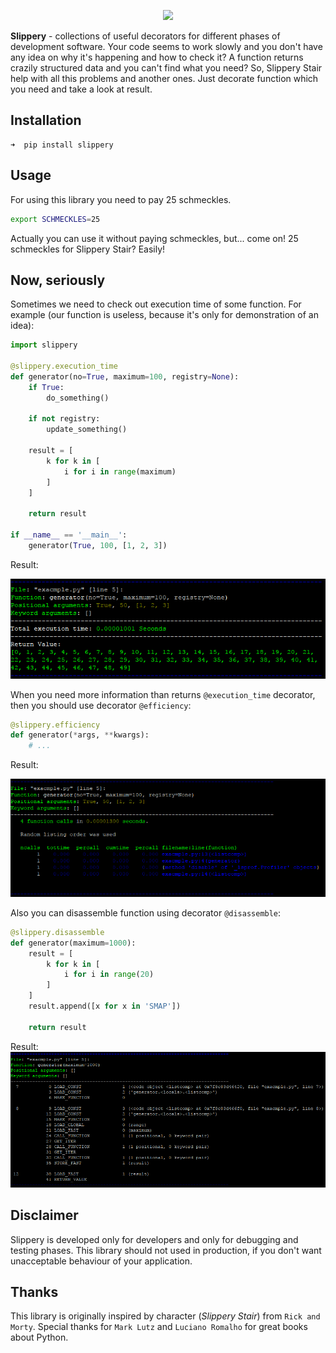 <a href="https://github.com/lk-geimfari/slippery/">
    <p align="center">
      <img src="https://raw.githubusercontent.com/lk-geimfari/slippery/master/media/logo.png">
    </p>
</a>


**Slippery** - collections of useful decorators for different phases of development software. 
Your code seems to work slowly and you don't have any idea on why it's happening and how to check it? A function returns crazily structured data and you can't find what you need? So, Slippery Stair help with all this problems and another ones. Just decorate function which you need and take a look at result.

## Installation

```
➜  pip install slippery
```

## Usage

For using this library you need to pay 25 schmeckles.

```bash
export SCHMECKLES=25
```

Actually you can use it without paying schmeckles, but... come on! 25 schmeckles for Slippery Stair? Easily!


## Now, seriously

Sometimes we need to check out execution time of some function. For example (our function is useless, because it's only for demonstration of an idea):

```python
import slippery

@slippery.execution_time
def generator(no=True, maximum=100, registry=None):
    if True:
        do_something()

    if not registry:
        update_something()

    result = [
        k for k in [
            i for i in range(maximum)
        ]
    ]

    return result
    
if __name__ == '__main__':
    generator(True, 100, [1, 2, 3])
```
Result:

![](media/exe_time_dec_screen.png)



When you need more information than returns `@execution_time` decorator, then you should use decorator `@efficiency`:

```python
@slippery.efficiency
def generator(*args, **kwargs):
    # ...

```

Result:

![](media/efficiency_screen.png)


Also you can disassemble function using decorator `@disassemble`:

```python
@slippery.disassemble
def generator(maximum=1000):
    result = [
        k for k in [
            i for i in range(20)
        ]
    ]
    result.append([x for x in 'SMAP'])

    return result	
```
Result:
![](media/dis_screen.png)

## Disclaimer
Slippery is developed only for developers and only for debugging and testing phases. This library should not used in production, if you don't want unacceptable behaviour of your application.

## Thanks

This library is originally inspired by character (*Slippery Stair*) from `Rick and Morty`. Special thanks for `Mark Lutz` and `Luciano Romalho` for great books about Python.

